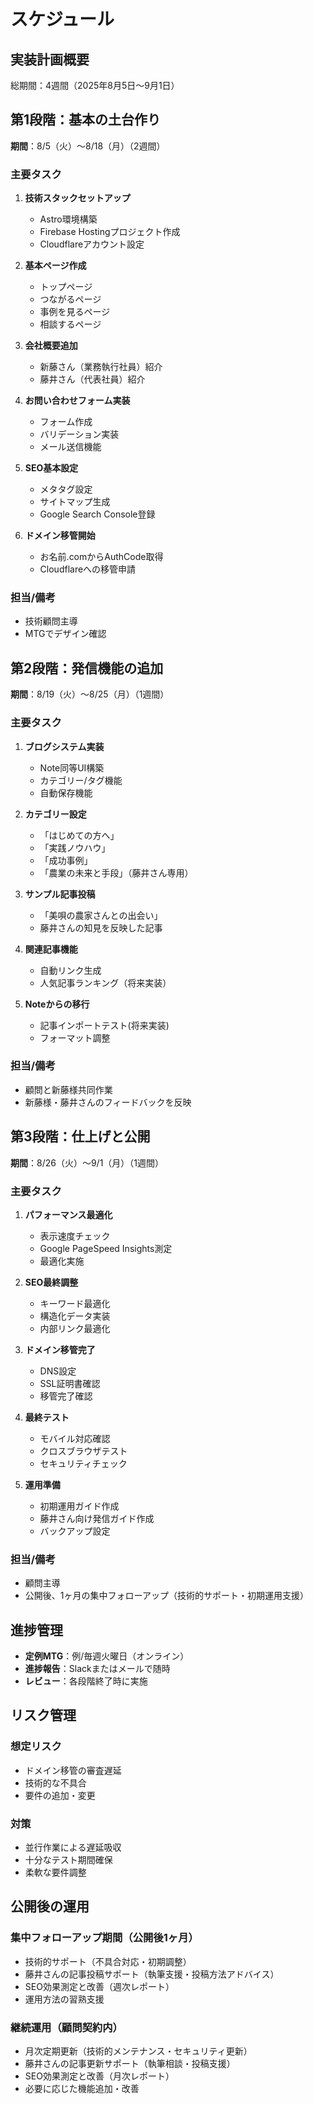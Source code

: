 # スケジュール

## 実装計画概要
総期間：4週間（2025年8月5日～9月1日）

## 第1段階：基本の土台作り
**期間**：8/5（火）～8/18（月）（2週間）

### 主要タスク
1. **技術スタックセットアップ**
   - Astro環境構築
   - Firebase Hostingプロジェクト作成
   - Cloudflareアカウント設定

2. **基本ページ作成**
   - トップページ
   - つながるページ
   - 事例を見るページ
   - 相談するページ

3. **会社概要追加**
   - 新藤さん（業務執行社員）紹介
   - 藤井さん（代表社員）紹介

4. **お問い合わせフォーム実装**
   - フォーム作成
   - バリデーション実装
   - メール送信機能

5. **SEO基本設定**
   - メタタグ設定
   - サイトマップ生成
   - Google Search Console登録

6. **ドメイン移管開始**
   - お名前.comからAuthCode取得
   - Cloudflareへの移管申請

### 担当/備考
- 技術顧問主導
- MTGでデザイン確認

## 第2段階：発信機能の追加
**期間**：8/19（火）～8/25（月）（1週間）

### 主要タスク
1. **ブログシステム実装**
   - Note同等UI構築
   - カテゴリー/タグ機能
   - 自動保存機能

2. **カテゴリー設定**
   - 「はじめての方へ」
   - 「実践ノウハウ」
   - 「成功事例」
   - 「農業の未来と手段」（藤井さん専用）

3. **サンプル記事投稿**
   - 「美唄の農家さんとの出会い」
   - 藤井さんの知見を反映した記事

4. **関連記事機能**
   - 自動リンク生成
   - 人気記事ランキング（将来実装）

5. **Noteからの移行**
   - 記事インポートテスト(将来実装)
   - フォーマット調整

### 担当/備考
- 顧問と新藤様共同作業
- 新藤様・藤井さんのフィードバックを反映

## 第3段階：仕上げと公開
**期間**：8/26（火）～9/1（月）（1週間）

### 主要タスク
1. **パフォーマンス最適化**
   - 表示速度チェック
   - Google PageSpeed Insights測定
   - 最適化実施

2. **SEO最終調整**
   - キーワード最適化
   - 構造化データ実装
   - 内部リンク最適化

3. **ドメイン移管完了**
   - DNS設定
   - SSL証明書確認
   - 移管完了確認

4. **最終テスト**
   - モバイル対応確認
   - クロスブラウザテスト
   - セキュリティチェック

5. **運用準備**
   - 初期運用ガイド作成
   - 藤井さん向け発信ガイド作成
   - バックアップ設定

### 担当/備考
- 顧問主導
- 公開後、1ヶ月の集中フォローアップ（技術的サポート・初期運用支援）

## 進捗管理
- **定例MTG**：例/毎週火曜日（オンライン）
- **進捗報告**：Slackまたはメールで随時
- **レビュー**：各段階終了時に実施

## リスク管理
### 想定リスク
- ドメイン移管の審査遅延
- 技術的な不具合
- 要件の追加・変更

### 対策
- 並行作業による遅延吸収
- 十分なテスト期間確保
- 柔軟な要件調整

## 公開後の運用
### 集中フォローアップ期間（公開後1ヶ月）
- 技術的サポート（不具合対応・初期調整）
- 藤井さんの記事投稿サポート（執筆支援・投稿方法アドバイス）
- SEO効果測定と改善（週次レポート）
- 運用方法の習熟支援

### 継続運用（顧問契約内）
- 月次定期更新（技術的メンテナンス・セキュリティ更新）
- 藤井さんの記事更新サポート（執筆相談・投稿支援）
- SEO効果測定と改善（月次レポート）
- 必要に応じた機能追加・改善
